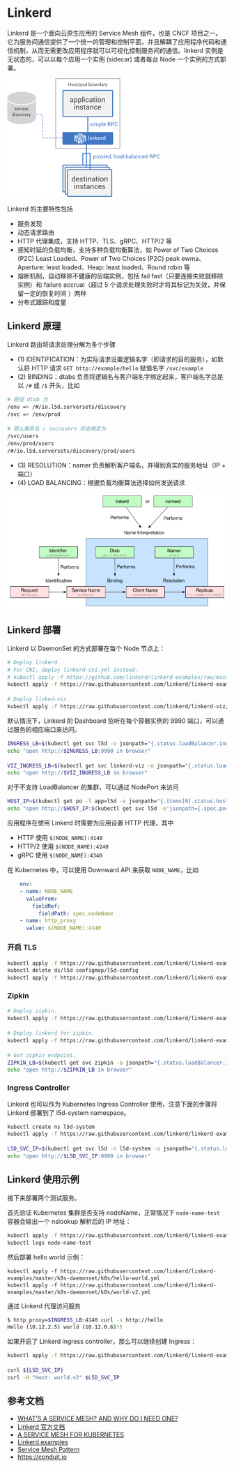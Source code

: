 # Linkerd

Linkerd 是一个面向云原生应用的 Service Mesh 组件，也是 CNCF 项目之一。它为服务间通信提供了一个统一的管理和控制平面，并且解耦了应用程序代码和通信机制，从而无需更改应用程序就可以可视化控制服务间的通信。linkerd 实例是无状态的，可以以每个应用一个实例 (sidecar) 或者每台 Node 一个实例的方式部署。

![](images/linkerd.png)

Linkerd 的主要特性包括

- 服务发现
- 动态请求路由
- HTTP 代理集成，支持 HTTP、TLS、gRPC、HTTP/2 等
- 感知时延的负载均衡，支持多种负载均衡算法，如 Power of Two Choices (P2C) Least Loaded、Power of Two Choices (P2C) peak ewma、Aperture: least loaded、Heap: least loaded、Round robin 等
- 熔断机制，自动移除不健康的后端实例，包括 fail fast（只要连接失败就移除实例）和 failure accrual（超过 5 个请求处理失败时才将其标记为失效，并保留一定的恢复时间 ）两种
- 分布式跟踪和度量

## Linkerd 原理

Linkerd 路由将请求处理分解为多个步骤

- (1) IDENTIFICATION：为实际请求设置逻辑名字（即请求的目的服务），如默认将 HTTP 请求 `GET http://example/hello` 赋值名字 `/svc/example`
- (2) BINDING：dtabs 负责将逻辑名与客户端名字绑定起来，客户端名字总是以 `/#` 或 `/$` 开头，比如

```sh
# 假设 dtab 为
/env => /#/io.l5d.serversets/discovery
/svc => /env/prod

# 那么服务名 / svc/users 将会绑定为
/svc/users
/env/prod/users
/#/io.l5d.serversets/discovery/prod/users
```

- (3) RESOLUTION：namer 负责解析客户端名，并得到真实的服务地址（IP + 端口）
- (4) LOAD BALANCING：根据负载均衡算法选择如何发送请求

![](images/linkerd-routing.png)

## Linkerd 部署

Linkerd 以 DaemonSet 的方式部署在每个 Node 节点上：

```sh
# Deploy linkerd.
# For CNI, deploy linkerd-cni.yml instead.
# kubectl apply -f https://github.com/linkerd/linkerd-examples/raw/master/k8s-daemonset/k8s/linkerd-cni.yml
kubectl apply -f https://raw.githubusercontent.com/linkerd/linkerd-examples/master/k8s-daemonset/k8s/linkerd.yml

# Deploy linked-viz.
kubectl apply -f https://raw.githubusercontent.com/linkerd/linkerd-viz/master/k8s/linkerd-viz.yml
```

默认情况下，Linkerd 的 Dashboard 监听在每个容器实例的 9990 端口，可以通过服务的相应端口来访问。

```sh
INGRESS_LB=$(kubectl get svc l5d -o jsonpath="{.status.loadBalancer.ingress[0].*}")
echo "open http://$INGRESS_LB:9990 in browser"

VIZ_INGRESS_LB=$(kubectl get svc linkerd-viz -o jsonpath="{.status.loadBalancer.ingress[0].*}")
echo "open http://$VIZ_INGRESS_LB in browser"
```

对于不支持 LoadBalancer 的集群，可以通过 NodePort 来访问

```sh
HOST_IP=$(kubectl get po -l app=l5d -o jsonpath="{.items[0].status.hostIP}")
echo "open http://$HOST_IP:$(kubectl get svc l5d -o'jsonpath={.spec.ports[2].nodePort}') in browser"
```

应用程序在使用 Linkerd 时需要为应用设置 HTTP 代理，其中

- HTTP 使用 `$(NODE_NAME):4140`
- HTTP/2 使用 `$(NODE_NAME):4240`
- gRPC 使用 `$(NODE_NAME):4340`

在 Kubernetes 中，可以使用 Downward API 来获取 `NODE_NAME`，比如

```yaml
    env:
    - name: NODE_NAME
      valueFrom:
        fieldRef:
          fieldPath: spec.nodeName
    - name: http_proxy
      value: $(NODE_NAME):4140
```

### 开启 TLS

```sh
kubectl apply -f https://raw.githubusercontent.com/linkerd/linkerd-examples/master/k8s-daemonset/k8s/certificates.yml
kubectl delete ds/l5d configmap/l5d-config
kubectl apply -f https://raw.githubusercontent.com/linkerd/linkerd-examples/master/k8s-daemonset/k8s/linkerd-tls.yml
```

### Zipkin

```sh
# Deploy zipkin.
kubectl apply -f https://raw.githubusercontent.com/linkerd/linkerd-examples/master/k8s-daemonset/k8s/zipkin.yml

# Deploy linkerd for zipkin.
kubectl apply -f https://raw.githubusercontent.com/linkerd/linkerd-examples/master/k8s-daemonset/k8s/linkerd-zipkin.yml

# Get zipkin endpoint.
ZIPKIN_LB=$(kubectl get svc zipkin -o jsonpath="{.status.loadBalancer.ingress[0].*}")
echo "open http://$ZIPKIN_LB in browser"
```

### Ingress Controller

Linkerd 也可以作为 Kubernetes Ingress Controller 使用，注意下面的步骤将 Linkerd 部署到了 l5d-system namespace。

```sh
kubectl create ns l5d-system
kubectl apply -f https://raw.githubusercontent.com/linkerd/linkerd-examples/master/k8s-daemonset/k8s/linkerd-ingress-controller.yml -n l5d-system

L5D_SVC_IP=$(kubectl get svc l5d -n l5d-system -o jsonpath="{.status.loadBalancer.ingress[0].*}")
echo "open http://$L5D_SVC_IP:9990 in browser"
```

## Linkerd 使用示例

接下来部署两个测试服务。

首先验证 Kubernetes 集群是否支持 nodeName，正常情况下 `node-name-test` 容器会输出一个 nslookup 解析后的 IP 地址：

```sh
kubectl apply -f https://raw.githubusercontent.com/linkerd/linkerd-examples/master/k8s-daemonset/k8s/node-name-test.yml
kubectl logs node-name-test
```

然后部署 hello world 示例：

```
kubectl apply -f https://raw.githubusercontent.com/linkerd/linkerd-examples/master/k8s-daemonset/k8s/hello-world.yml
kubectl apply -f https://raw.githubusercontent.com/linkerd/linkerd-examples/master/k8s-daemonset/k8s/world-v2.yml
```

通过 Linkerd 代理访问服务

```sh
$ http_proxy=$INGRESS_LB:4140 curl -s http://hello
Hello (10.12.2.5) world (10.12.0.6)!!
```

如果开启了 Linkerd ingress controller，那么可以继续创建 Ingress：

```sh
kubectl apply -f https://raw.githubusercontent.com/linkerd/linkerd-examples/master/k8s-daemonset/k8s/hello-world-ingress.yml

curl ${L5D_SVC_IP}
curl -H "Host: world.v2" $L5D_SVC_IP
```


## 参考文档

- [WHAT’S A SERVICE MESH? AND WHY DO I NEED ONE?](https://buoyant.io/2017/04/25/whats-a-service-mesh-and-why-do-i-need-one/)
- [Linkerd 官方文档](https://linkerd.io/documentation/)
- [A SERVICE MESH FOR KUBERNETES](https://buoyant.io/2016/10/04/a-service-mesh-for-kubernetes-part-i-top-line-service-metrics/)
- [Linkerd examples](https://github.com/linkerd/linkerd-examples)
- [Service Mesh Pattern](http://philcalcado.com/2017/08/03/pattern_service_mesh.html)
- <https://conduit.io>


